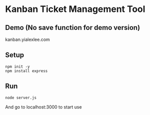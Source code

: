 # Kanban Ticket Management Tool

## Demo (No save function for demo version)
kanban.yialexlee.com

## Setup
```
npm init -y
npm install express
```

## Run
```
node server.js
```

And go to localhost:3000 to start use
